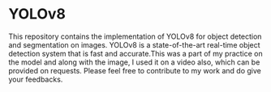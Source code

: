 # YOLOv8
This repository contains the implementation of YOLOv8 for object detection and segmentation on images. YOLOv8 is a state-of-the-art real-time object detection system that is fast and accurate.This was a part of my practice on the model and along with the image, I used it on a video also, which can be provided on requests. Please feel free to contribute to my work and do give your feedbacks.
